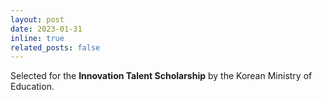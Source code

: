 ```yaml
---
layout: post
date: 2023-01-31
inline: true
related_posts: false
---
```


Selected for the <b>Innovation Talent Scholarship</b> by the Korean Ministry of Education.